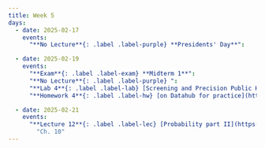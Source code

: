 ```yaml
---
title: Week 5
days:
  - date: 2025-02-17
    events:
      "**No Lecture**{: .label .label-purple} **Presidents' Day**":

  - date: 2025-02-19
    events:
      "**Exam**{: .label .label-exam} **Midterm 1**":
      "**No Lecture**{: .label .label-purple} ":
      "**Lab 4**{: .label .label-lab} [Screening and Precision Public Health](https://publichealth.datahub.berkeley.edu/hub/user-redirect/git-pull?repo=https%3A%2F%2Fgithub.com%2Fph142-ucb%2Fph142-sp25&urlpath=rstudio%2F&branch=master) (Due Feb 22nd)":
      "**Homework 4**{: .label .label-hw} [on Datahub for practice](https://publichealth.datahub.berkeley.edu/hub/user-redirect/git-pull?repo=https%3A%2F%2Fgithub.com%2Fph142-ucb%2Fph142-sp25&urlpath=rstudio%2F&branch=master)":

  - date: 2025-02-21
    events:
      "**Lecture 12**{: .label .label-lec} [Probability part II](https://ph142-ucb.github.io/sp25/src/lec/l12-more-probability.pdf)[(recording)](https://bcourses.berkeley.edu/courses/1540322/pages/lecture-12-2)":
        "Ch. 10"
---
```

